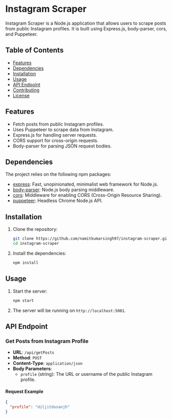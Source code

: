 # Instagram Scraper

Instagram Scraper is a Node.js application that allows users to scrape posts from public Instagram profiles. It is built using Express.js, body-parser, cors, and Puppeteer.

## Table of Contents

- [Features](#features)
- [Dependencies](#dependencies)
- [Installation](#installation)
- [Usage](#usage)
- [API Endpoint](#api-endpoint)
- [Contributing](#contributing)
- [License](#license)

## Features

- Fetch posts from public Instagram profiles.
- Uses Puppeteer to scrape data from Instagram.
- Express.js for handling server requests.
- CORS support for cross-origin requests.
- Body-parser for parsing JSON request bodies.

## Dependencies

The project relies on the following npm packages:

- [express](https://www.npmjs.com/package/express): Fast, unopinionated, minimalist web framework for Node.js.
- [body-parser](https://www.npmjs.com/package/body-parser): Node.js body parsing middleware.
- [cors](https://www.npmjs.com/package/cors): Middleware for enabling CORS (Cross-Origin Resource Sharing).
- [puppeteer](https://www.npmjs.com/package/puppeteer): Headless Chrome Node.js API.

## Installation

1. Clone the repository:

   ```bash
   git clone https://github.com/namitkumarsingh97/instagram-scraper.git
   cd instagram-scraper
   ```

2. Install the dependencies:

   ```bash
   npm install
   ```

## Usage

1. Start the server:

   ```bash
   npm start
   ```

2. The server will be running on `http://localhost:5001`.

## API Endpoint

### Get Posts from Instagram Profile

- **URL**: `/api/getPosts`
- **Method**: `POST`
- **Content-Type**: `application/json`
- **Body Parameters**:
  - `profile` (string): The URL or username of the public Instagram profile.

#### Request Example

```json
{
  "profile": "diljitdosanjh"
}
```
